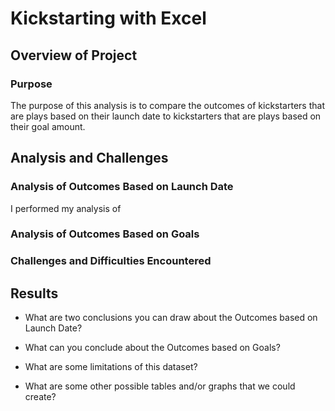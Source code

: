 # Kickstarting with Excel

## Overview of Project

### Purpose
The purpose of this analysis is to compare the outcomes of kickstarters that are plays based on their launch date to kickstarters that are plays based on their goal amount.

## Analysis and Challenges

### Analysis of Outcomes Based on Launch Date
I performed my analysis of

### Analysis of Outcomes Based on Goals

### Challenges and Difficulties Encountered

## Results

- What are two conclusions you can draw about the Outcomes based on Launch Date?

- What can you conclude about the Outcomes based on Goals?

- What are some limitations of this dataset?

- What are some other possible tables and/or graphs that we could create?

